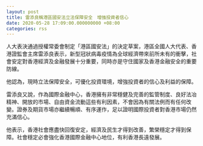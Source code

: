 ```yaml
---
layout: post
title: 雷添良稱港區國安法立法保障安全　增強投資者信心
date: 2020-05-28 17:09:00.000000000 +08:00
categories: rss
---
```


人大表決通過授權常委會制定「港區國安法」的決定草案，港區全國人大代表、香港證監會主席雷添良表示，新型冠狀病毒疫情為全球經濟帶來前所未有的衝擊，社會安定對香港經濟及金融發展十分重要，同時亦是守住國家及香港金融安全的重要防線。

他認為，現時立法保障安全，可優化投資環境，增強投資者的信心及利益的保障。

雷添良又說，作為國際金融中心，香港擁有非常穩健及完善的監管制度、良好法冶精神、開放的市場、自由資金流動這些有利因素，不會因為有關法例而有任何改變。證券及期貨市場亦繼續暢順、有序運作，足以證明國際投資者對香港市場仍然充滿信心。

他表示，香港社會應盡快回復安定，經濟及民生才得到改善，繁榮穩定才得到保障。社會穩定必會強化香港國際金融中心地位，有利香港長遠發展。
